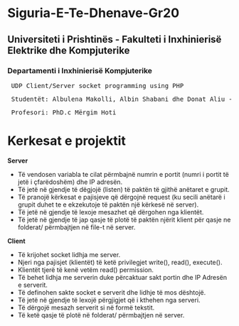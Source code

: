 

# Siguria-E-Te-Dhenave-Gr20
## Universiteti i Prishtinës - Fakulteti i Inxhinierisë Elektrike dhe Kompjuterike
### Departamenti i Inxhinierisë Kompjuterike
<pre> UDP Client/Server socket programming using PHP</pre>
<pre> Studentët: Albulena Makolli, Albin Shabani dhe Donat Aliu - Grupi 20 </pre>                 
<pre> Profesori: PhD.c Mërgim Hoti </pre>



# Kerkesat e projektit

 **Server**
-  Të vendosen variabla te cilat përmbajnë numrin e portit (numri i portit të jetë i
çfarëdoshëm) dhe IP adresën.
-  Të jetë në gjendje të dëgjojë (listen) të paktën të gjithë anëtaret e grupit.
-  Të pranojë kërkesat e pajisjeve që dërgojnë request (ku secili anëtarë i grupit duhet te e
ekzekutoje të paktën një kërkesë në server).
-  Të jetë në gjendje të lexoje mesazhet që dërgohen nga klientët.
-  Të jetë në gjendje të jap qasje të plotë të paktën njërit klient për qasje ne folderat/
përmbajtjen në file-t në server. 

 **Client**
-  Të krijohet socket lidhja me server.
-  Njeri nga pajisjet (klientët) të ketë privilegjet write(), read(), execute().
-  Klientët tjerë të kenë vetëm read() permission.
-  Të behet lidhja me serverin duke përcaktuar sakt portin dhe IP Adresën e serverit.
-  Të definohen sakte socket e serverit dhe lidhje të mos dështojë.
-  Të jetë në gjendje të lexojë përgjigjet që i kthehen nga serveri.
-  Të dërgojë mesazh serverit si në formë tekstit.
-  Të ketë qasje të plotë në folderat/ përmbajtjen në server.  
